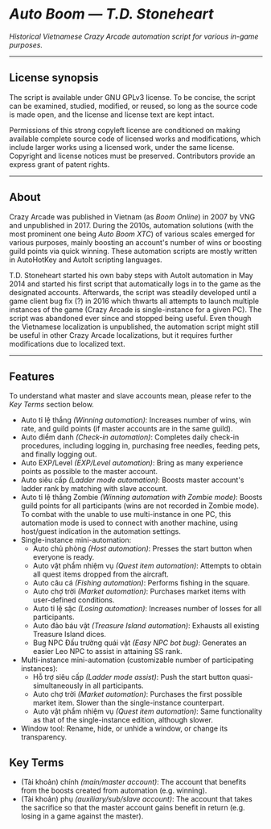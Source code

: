 # _Auto Boom — T.D. Stoneheart_

_Historical Vietnamese Crazy Arcade automation script for various in-game purposes._

---

## License synopsis

The script is available under GNU GPLv3 license. To be concise, the script can be examined, studied, modified, or reused, so long as the source code is made open, and the license and license text are kept intact.

Permissions of this strong copyleft license are conditioned on making available complete source code of licensed works and modifications, which include larger works using a licensed work, under the same license. Copyright and license notices must be preserved. Contributors provide an express grant of patent rights.

---

## About

Crazy Arcade was published in Vietnam (as _Boom Online_) in 2007 by VNG and unpublished in 2017. During the 2010s, automation solutions (with the most prominent one being _Auto Boom XTC_) of various scales emerged for various purposes, mainly boosting an account's number of wins or boosting guild points via quick winning. These automation scripts are mostly written in AutoHotKey and AutoIt scripting languages.

T.D. Stoneheart started his own baby steps with AutoIt automation in May 2014 and started his first script that automatically logs in to the game as the designated accounts. Afterwards, the script was steadily developed until a game client bug fix (?) in 2016 which thwarts all attempts to launch multiple instances of the game (Crazy Arcade is single-instance for a given PC). The script was abandoned ever since and stopped being useful. Even though the Vietnamese localization is unpublished, the automation script might still be useful in other Crazy Arcade localizations, but it requires further modifications due to localized text.

---

## Features

To understand what master and slave accounts mean, please refer to the _Key Terms_ section below.

* Auto tỉ lệ thắng _(Winning automation)_: Increases number of wins, win rate, and guild points (if master accounts are in the same guild).
* Auto điểm danh _(Check-in automation)_: Completes daily check-in procedures, including logging in, purchasing free needles, feeding pets, and finally logging out.
* Auto EXP/Level _(EXP/Level automation)_: Bring as many experience points as possible to the master account.
* Auto siêu cấp _(Ladder mode automation)_: Boosts master account's ladder rank by matching with slave account.
* Auto tỉ lệ thắng Zombie _(Winning automation with Zombie mode)_: Boosts guild points for all participants (wins are not recorded in Zombie mode). To combat with the unable to use multi-instance in one PC, this automation mode is used to connect with another machine, using host/guest indication in the automation settings.
* Single-instance mini-automation:
  * Auto chủ phòng _(Host automation)_: Presses the start button when everyone is ready.
  * Auto vật phẩm nhiệm vụ _(Quest item automation)_: Attempts to obtain all quest items dropped from the aircraft.
  * Auto câu cá _(Fishing automation)_: Performs fishing in the square.
  * Auto chợ trời _(Market automation)_: Purchases market items with user-defined conditions.
  * Auto tỉ lệ sặc _(Losing automation)_: Increases number of losses for all participants.
  * Auto đảo báu vật _(Treasure Island automation)_: Exhausts all existing Treasure Island dices.
  * Bug NPC Đấu trường quái vật _(Easy NPC bot bug)_: Generates an easier Leo NPC to assist in attaining SS rank.
* Multi-instance mini-automation (customizable number of participating instances):
  * Hỗ trợ siêu cấp _(Ladder mode assist)_: Push the start button quasi-simultaneously in all participants.
  * Auto chợ trời _(Market automation)_: Purchases the first possible market item. Slower than the single-instance counterpart.
  * Auto vật phẩm nhiệm vụ _(Quest item automation)_: Same functionality as that of the single-instance edition, although slower.
* Window tool: Rename, hide, or unhide a window, or change its transparency.

## Key Terms

* (Tài khoản) chính _(main/master account)_: The account that benefits from the boosts created from automation (e.g. winning).
* (Tài khoản) phụ _(auxiliary/sub/slave account)_: The account that takes the sacrifice so that the master account gains benefit in return (e.g. losing in a game against the master).

